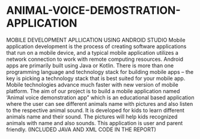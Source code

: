 # ANIMAL-VOICE-DEMOSTRATION-APPLICATION
MOBILE DEVELOPMENT APLLICATION USING ANDROID STUDIO
             Mobile application development is the process of creating software applications that run on a mobile device, and a typical mobile application utilizes a network connection to work with remote computing resources.
             Android apps are primarily built using Java or Kotlin. 
             There is more than one programming language and technology stack for building mobile apps – the key is picking a technology stack that is best suited for your mobile app.
             Mobile technologies advance much faster with new version of mobile platform.
The aim of our project is to build a mobile application named ‘Animal voice demonstration app” which is an educational based application where the user can see different animals name with pictures and also listen to the respective animal sound.
It is developed for kids to learn different animals name and their sound. The pictures will help kids recognized animals with name and also sounds. 
This application is user and parent friendly.
(INCLUDED JAVA AND XML CODE IN THE REPORT)
